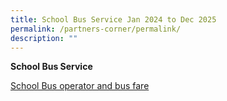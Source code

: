 ```yaml
---
title: School Bus Service Jan 2024 to Dec 2025
permalink: /partners-corner/permalink/
description: ""
---
```

**School Bus Service**

[School Bus operator and bus fare](/files/bpps%20wdls%20tpt%20nte%20bus%20fares%20jan%202024%20to%20dec%202025.pdf)